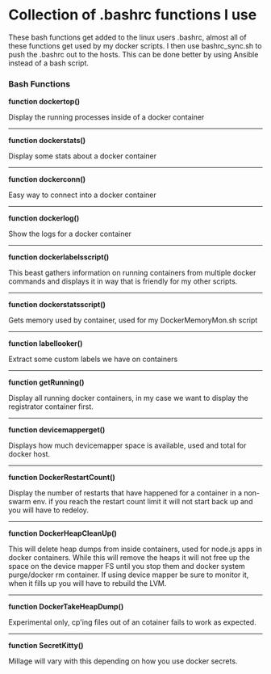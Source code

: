 # Collection of .bashrc functions I use #

These bash functions get added to the linux users .bashrc, almost all of these functions get used by my docker scripts. I then use bashrc_sync.sh to push the .bashrc out to the hosts. This can be done better by using Ansible instead of a bash script.

### Bash Functions ###

**function dockertop()**

Display the running processes inside of a docker container

----------

**function dockerstats()**

Display some stats about a docker container

----------

**function dockerconn()**

Easy way to connect into a docker container

----------

**function dockerlog()**

Show the logs for a docker container

----------

**function dockerlabelsscript()**

This beast gathers information on running containers from multiple docker commands and displays it in way that is friendly for my other scripts.

----------

**function dockerstatsscript()**

Gets memory used by container, used for my DockerMemoryMon.sh script

----------

**function labellooker()**

Extract some custom labels we have on containers

----------

**function getRunning()**

Display all running docker containers, in my case we want to display the registrator container first.

----------

**function devicemapperget()**

Displays how much devicemapper space is available, used and total for docker host.

----------

**function DockerRestartCount()**

Display the number of restarts that have happened for a container in a non-swarm env. if you reach the restart count limit it will not start back up and you will have to redeloy.

----------

**function DockerHeapCleanUp()**

This will delete heap dumps from inside containers, used for node.js apps in docker containers. While this will remove the heaps it will not free up the space on the device mapper FS until you stop them and docker system purge/docker rm container. If using device mapper be sure to monitor it, when it fills up you will have to rebuild the LVM.

----------

**function DockerTakeHeapDump()**

Experimental only, cp'ing files out of an cotainer fails to work as expected.

----------

**function SecretKitty()**

Millage will vary with this depending on how you use docker secrets.
